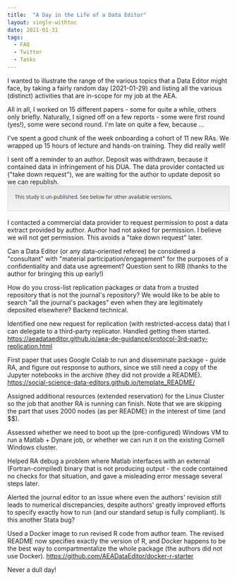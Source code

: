 ```yaml
---
title:  "A Day in the Life of a Data Editor"
layout: single-withtoc
date: 2021-01-31
tags:
  - FAQ
  - Twitter
  - Tasks
---
```


I wanted to illustrate the range of the various topics that a Data Editor might face, by taking a fairly random day (2021-01-29) and listing all the various (distinct) activities that are in-scope for my job at the AEA. 

All in all, I worked on 15 different papers - some for quite a while, others only briefly. 
Naturally, I signed off on a few reports - some were first round (yes!), some were second round. I'm late on quite a few, because ...

I've spent a good chunk of the week onboarding a cohort of 11 new RAs. We wrapped up 15 hours of lecture and hands-on training. They did really well!

I sent off a reminder to an author. Deposit was withdrawn, because it contained data in infringement of his DUA. The data provider contacted us ("take down request"), we are waiting for the author to update deposit so we can republish.
![Unpublished study](/images/openICPSR-study-unpublished.png)

I contacted a commercial data provider to request permission to post a data extract provided by author. Author had not asked for permission. I believe we will not get permission. This avoids a "take down request" later.

Can a Data Editor (or any data-oriented referee) be considered a "consultant" with "material participation/engagement" for the purposes of a confidentiality and data use agreement? Question sent to IRB (thanks to the author for bringing this up early!)

How do you cross-list replication packages or data from a trusted repository that is not the journal's repository? We would like to be able to search "all the journal's packages" even when they are legitimately deposited elsewhere? Backend technical.

Identified one new request for replication (with restricted-access data) that I can delegate to a third-party replicator. Handled getting them started. https://aeadataeditor.github.io/aea-de-guidance/protocol-3rd-party-replication.html

First paper that uses Google Colab to run and disseminate package - guide RA, and figure out response to authors, since we still need a copy of the Jupyter notebooks in the archive (they did not provide a README). https://social-science-data-editors.github.io/template_README/

Assigned additional resources (extended reservation) for the Linux Cluster so the job that another RA is running can finish.  Note that we are skipping the part that uses 2000 nodes (as per README) in the interest of time (and $$).

Assessed whether we need to boot up the (pre-configured) Windows VM to run a Matlab + Dynare job, or whether we can run it on the existing Cornell Windows cluster.

Helped RA debug a problem where Matlab interfaces with an external (Fortran-compiled) binary that is not producing output - the code contained no checks for that situation, and gave a misleading error message several steps later. 

Alerted the journal editor to an issue where even the authors' revision still leads to numerical discrepancies, despite authors' greatly improved efforts to specify exactly how to run (and our standard setup is fully compliant). Is this another Stata bug?

Used a Docker image to run revised R code from author team. The revised README now specifies exactly the version of R, and Docker happens to be the best way to compartmentalize the whole package (the authors did not use Docker). https://github.com/AEADataEditor/docker-r-starter

Never a dull day!


